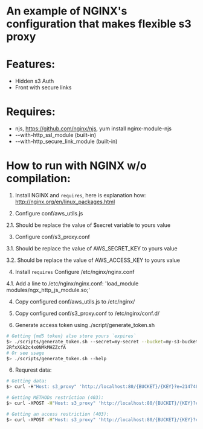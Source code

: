 # An example of NGINX's configuration that makes flexible s3 proxy

# Features:
 * Hidden s3 Auth
 * Front with secure links

# Requires:
 * njs, https://github.com/nginx/njs, yum install nginx-module-njs
 * --with-http_ssl_module (built-in)
 * --with-http_secure_link_module (built-in)

# How to run with NGINX w/o compilation:
1. Install NGINX and `requires`, here is explanation how: http://nginx.org/en/linux_packages.html

2. Configure conf/aws_utils.js

2.1. Should be replace the value of $secret variable to yours value

3. Configure conf/s3_proxy.conf

3.1. Should be replace the value of AWS_SECRET_KEY to yours value

3.2. Should be replace the value of AWS_ACCESS_KEY to yours value

4. Install `requires` Configure /etc/nginx/nginx.conf

4.1. Add a line to /etc/nginx/nginx.conf: 'load_module modules/ngx_http_js_module.so;'

4. Copy configured conf/aws_utils.js to /etc/nginx/

3. Copy configured conf/s3_proxy.conf to /etc/nginx/conf.d/

5. Generate access token using ./script/generate_token.sh
```bash
# Getting {md5 token} also store yours `expires`
$> ./scripts/generate_token.sh --secret=my-secret --bucket=my-s3-bucket --expires=2147483647 # forever
2RfxXGk2c4x0NMkMHZZcfA
# Or see usage
$> ./scripts/generate_token.sh --help
```
6. Requrest data:
```bash
# Getting data:
$> curl -H"Host: s3_proxy" 'http://localhost:80/{BUCKET}/{KEY}?e=2147483647&t=2RfxXGk2c4x0NMkMHZZcfA'

# Getting METHODs restriction (403):
$> curl -XPOST -H"Host: s3_proxy" 'http://localhost:80/{BUCKET}/{KEY}?e=2147483647&t=2RfxXGk2c4x0NMkMHZZcfA'

# Getting an access restriction (403):
$> curl -XPOST -H"Host: s3_proxy" 'http://localhost:80/{BUCKET}/{KEY}?e=2147483647&t=2RfxXGk2c4x0NMkMHZZcfA'
```

